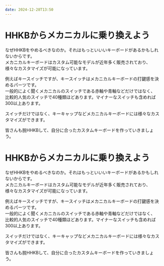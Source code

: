 ```yaml
---
date: 2024-12-28T13:50
---
```

# HHKBからメカニカルに乗り換えよう

なぜHHKBをやめるべきなのか。それはもっといいいキーボードがあるかもしれないからです。  
メカニカルキーボードはカスタム可能なモデルが近年多く販売されており、  
様々なカスタマイズが可能になっています。  

例えばキースイッチですが、キースイッチはメカニカルキーボードの打鍵感を決めるパーツです。  
一般的によく聞くメカニカルのスイッチである赤軸や青軸などだけではなく、  
比較的人気のスイッチで40種類ほどあります。マイナーなスイッチも含めれば300以上あります。  

スイッチだけではなく、キーキャップなどメカニカルキーボードには様々なカスタマイズができます。

皆さんも脱HHKBして、自分に合ったカスタムキーボードを作っていきましょう。

# HHKBからメカニカルに乗り換えよう

なぜHHKBをやめるべきなのか。それはもっといいいキーボードがあるかもしれないからです。  
メカニカルキーボードはカスタム可能なモデルが近年多く販売されており、  
様々なカスタマイズが可能になっています。  

例えばキースイッチですが、キースイッチはメカニカルキーボードの打鍵感を決めるパーツです。  
一般的によく聞くメカニカルのスイッチである赤軸や青軸などだけではなく、  
比較的人気のスイッチで40種類ほどあります。マイナーなスイッチも含めれば300以上あります。  

スイッチだけではなく、キーキャップなどメカニカルキーボードには様々なカスタマイズができます。

皆さんも脱HHKBして、自分に合ったカスタムキーボードを作っていきましょう。